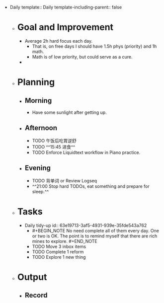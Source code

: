 - Daily
  template:: Daily
  template-including-parent:: false
	- # Goal and Improvement
		- Average 2h hard focus each day.
			- That is, on free days I should have 1.5h phys (priority) and 1h math.
			- Math is of low priority, but could serve as a cure.
		-
	- # Planning
		- ## Morning
			- Have some sunlight after getting up.
		- ## Afternoon
			- TODO 午饭后吃胃逆舒
			- TODO ^^15:45 进食^^
			- TODO Enforce Liquidtext workflow in Piano practice.
		- ## Evening
			- TODO 背单词 or Review Logseq
			- ^^21:00 Stop hard TODOs, eat something and prepare for sleep.^^
	- # Tasks
		- Daily tidy-up
		  id:: 63e19713-3af5-4931-939e-35fde543a762
			- #+BEGIN_NOTE
			  No need complete all of them every day. One or two is OK.
			  The point is to remind myself that there are rich mines to explore.
			  #+END_NOTE
			- TODO Move 3 inbox items
			- TODO Complete 1 reform
			- TODO Explore 1 new thing
	- # Output
		- ## Record